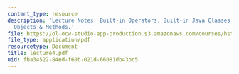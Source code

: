 ```yaml
---
content_type: resource
description: 'Lecture Notes: Built-in Operators, Built-in Java Classes, and  Classes,
  Objects & Methods.'
file: https://ol-ocw-studio-app-production.s3.amazonaws.com/courses/hst-952-computing-for-biomedical-scientists-fall-2002/fba3452284edf60b021d66081db43bc5_lecture4.pdf
file_type: application/pdf
resourcetype: Document
title: lecture4.pdf
uid: fba34522-84ed-f60b-021d-66081db43bc5
---
```

